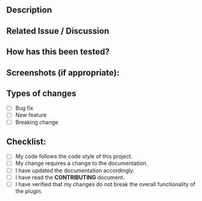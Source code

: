 <!--- Provide a general summary of your changes in the Title above. -->

## Description
<!--- Describe your changes. Please provide context & motivation for the changes. -->

## Related Issue / Discussion
<!--- Pull requests should be related to open issues or discussions. -->
<!--- Please follow the guide provided in CONTRIBUTING.md file, before submitting a new Pull request. -->
<!--- Please link to the issue / discussion here: -->

## How has this been tested?
<!--- Please describe in detail how you tested your changes. -->
<!--- Include details of your testing environment, and what testing steps have been taken to verify the changes' correctness. -->
<!--- Please validate if other functionalities have not been negatively affected. -->

## Screenshots (if appropriate):

## Types of changes
<!--- What types of changes does your code introduce? Put an `x` in all the boxes that apply: -->
- [ ] Bug fix
- [ ] New feature
- [ ] Breaking change

## Checklist:
<!--- Go over all the following points, and put an `x` in all the boxes that apply. -->
<!--- If you're unsure about any of these, don't hesitate to ask. -->
- [ ] My code follows the code style of this project.
- [ ] My change requires a change to the documentation.
- [ ] I have updated the documentation accordingly.
- [ ] I have read the **CONTRIBUTING** document.
- [ ] I have verified that my changes do not break the overall functionality of the plugin.
